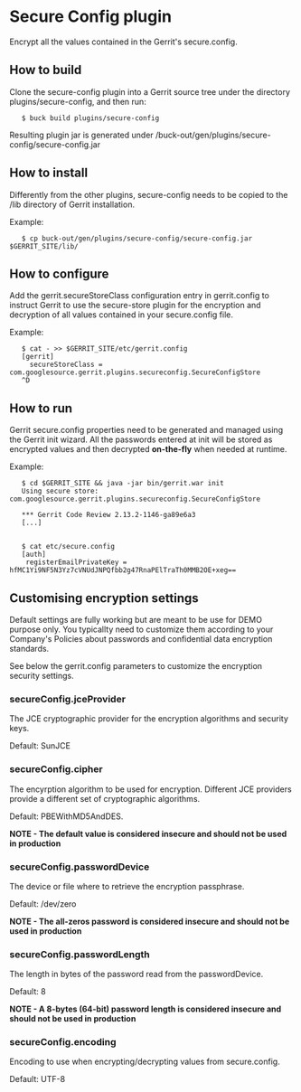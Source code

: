 # Secure Config plugin

Encrypt all the values contained in the Gerrit's secure.config.

## How to build

Clone the secure-config plugin into a Gerrit source tree under the
directory plugins/secure-config, and then run:

```
   $ buck build plugins/secure-config
```

Resulting plugin jar is generated under /buck-out/gen/plugins/secure-config/secure-config.jar

## How to install

Differently from the other plugins, secure-config needs to be copied to the /lib directory of
Gerrit installation.

Example:

```
   $ cp buck-out/gen/plugins/secure-config/secure-config.jar $GERRIT_SITE/lib/
```

## How to configure

Add the gerrit.secureStoreClass configuration entry in gerrit.config to instruct Gerrit
to use the secure-store plugin for the encryption and decryption of all values contained
in your secure.config file.

Example:

```
   $ cat - >> $GERRIT_SITE/etc/gerrit.config
   [gerrit]
     secureStoreClass = com.googlesource.gerrit.plugins.secureconfig.SecureConfigStore
   ^D
```

## How to run

Gerrit secure.config properties need to be generated and managed using the Gerrit init
wizard. All the passwords entered at init will be stored as encrypted values and then
decrypted __on-the-fly__ when needed at runtime.

Example:

```
   $ cd $GERRIT_SITE && java -jar bin/gerrit.war init
   Using secure store: com.googlesource.gerrit.plugins.secureconfig.SecureConfigStore

   *** Gerrit Code Review 2.13.2-1146-ga89e6a3
   [...]


   $ cat etc/secure.config
   [auth]
	registerEmailPrivateKey = hfMC1Yi9NF5N3Yz7cVNUdJNPQfbb2g47RnaPElTraTh0MMB2OE+xeg==

```

## Customising encryption settings

Default settings are fully working but are meant to be use for DEMO purpose only.
You typicallty need to customize them according to your Company's Policies about
passwords and confidential data encryption standards.

See below the gerrit.config parameters to customize the encryption security settings.

### secureConfig.jceProvider

The JCE cryptographic provider for the encryption algorithms
and security keys.

Default: SunJCE

### secureConfig.cipher

The encyrption algorithm to be used for encryption. Different JCE providers
provide a different set of cryptographic algorithms.

Default: PBEWithMD5AndDES.

__NOTE - The default value is considered insecure and should not be used in production__

### secureConfig.passwordDevice

The device or file where to retrieve the encryption passphrase.

Default: /dev/zero

__NOTE - The all-zeros password is considered insecure and should not be used in production__

### secureConfig.passwordLength

The length in bytes of the password read from the passwordDevice.

Default: 8

__NOTE - A 8-bytes (64-bit) password length is considered insecure and should not be used in production__

### secureConfig.encoding

Encoding to use when encrypting/decrypting values from secure.config.

Default: UTF-8

